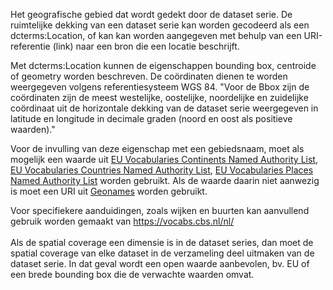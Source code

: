 Het geografische gebied dat wordt gedekt door de dataset serie. De ruimtelijke dekking van een dataset serie kan worden gecodeerd als een dcterms:Location, of kan kan worden aangegeven met behulp van een URI-referentie (link) naar een bron die een locatie beschrijft.

Met dcterms:Location kunnen de eigenschappen bounding box, centroide of geometry worden beschreven. De coördinaten dienen te worden weergegeven volgens referentiesysteem WGS 84.
"Voor de Bbox zijn de coördinaten zijn de meest westelijke, oostelijke, noordelijke en zuidelijke coördinaat uit de horizontale dekking van de dataset serie weergegeven in latitude en longitude in decimale graden (noord en oost als positieve waarden)."


Voor de invulling van deze eigenschap met een gebiedsnaam, moet als mogelijk een waarde uit <a href='http://publications.europa.eu/resource/authority/continent/' target='_blank'>EU Vocabularies Continents Named Authority List</a>, <a href='http://publications.europa.eu/resource/authority/country' target='_blank'>EU Vocabularies Countries Named Authority List</a>, <a href='http://publications.europa.eu/resource/authority/place/' target='_blank'>EU Vocabularies Places Named Authority List</a> worden gebruikt. Als de waarde daarin niet aanwezig is moet een URI uit <a href='http://www.geonames.org/' target='_blank'>Geonames</a> worden gebruikt. 

Voor specifiekere aanduidingen, zoals wijken en buurten kan aanvullend gebruik worden gemaakt van  <a href='https://vocabs.cbs.nl/nl/' target='_blank'>https://vocabs.cbs.nl/nl/</a> 
<br/>
<br/>
Als de spatial coverage een dimensie is in de dataset series, dan moet de spatial coverage van elke dataset in de verzameling deel uitmaken van de dataset serie. In dat geval wordt een open waarde aanbevolen, bv. EU of een brede bounding box die de verwachte waarden omvat.
